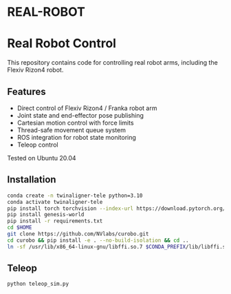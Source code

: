 # REAL-ROBOT

# Real Robot Control

This repository contains code for controlling real robot arms, including the Flexiv Rizon4 robot.

## Features

- Direct control of Flexiv Rizon4 / Franka robot arm
- Joint state and end-effector pose publishing
- Cartesian motion control with force limits
- Thread-safe movement queue system
- ROS integration for robot state monitoring
- Teleop control

Tested on Ubuntu 20.04


## Installation

```bash
conda create -n twinaligner-tele python=3.10
conda activate twinaligner-tele
pip install torch torchvision --index-url https://download.pytorch.org/whl/cu118
pip install genesis-world
pip install -r requirements.txt
cd $HOME
git clone https://github.com/NVlabs/curobo.git
cd curobo && pip install -e . --no-build-isolation && cd ..
ln -sf /usr/lib/x86_64-linux-gnu/libffi.so.7 $CONDA_PREFIX/lib/libffi.so.7
```

## Teleop

```bash
python teleop_sim.py
```